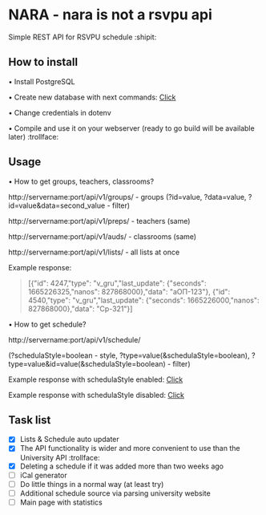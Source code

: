 # NARA - nara is not a rsvpu api 

Simple REST API for RSVPU schedule :shipit:

## How to install
• Install PostgreSQL

• Create new database with next commands: [Click](https://pastebin.com/j5AXzM8Y)

• Change credentials in dotenv

• Compile and use it on your webserver (ready to go build will be available later) :trollface:

## Usage

• How to get groups, teachers, classrooms?

http://servername:port/api/v1/groups/ - groups (?id=value, ?data=value, ?id=value&data=second_value - filter)

http://servername:port/api/v1/preps/ - teachers (same)

http://servername:port/api/v1/auds/ - classrooms (same)

http://servername:port/api/v1/lists/ - all lists at once

Example response: 
>[{"id": 4247,"type": "v_gru","last_update": {"seconds": 1665226325,"nanos": 827868000},"data": "аОП-123"}, {"id": 4540,"type": "v_gru","last_update": {"seconds": 1665226000,"nanos": 827868000},"data": "Ср-321"}] 

• How to get schedule?

http://servername:port/api/v1/schedule/

(?schedulaStyle=boolean - style, ?type=value(&schedulaStyle=boolean), ?type=value&id=value(&schedulaStyle=boolean) - filter)

Example response with schedulaStyle enabled: [Click](https://pastebin.com/ycrj1Uae)

Example response with schedulaStyle disabled: [Click](https://pastebin.com/b3fECj8U)

## Task list
- [X] Lists & Schedule auto updater
- [X] The API functionality is wider and more convenient to use than the University API :trollface:
- [X] Deleting a schedule if it was added more than two weeks ago
- [ ] iCal generator
- [ ] Do little things in a normal way (at least try)
- [ ] Additional schedule source via parsing university website
- [ ] Main page with statistics
